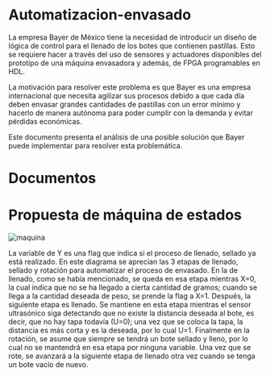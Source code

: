 # Automatizacion-envasado
La empresa Bayer de México tiene la necesidad de introducir un diseño de lógica de control para el llenado de los botes que contienen pastillas. Esto se requiere hacer a través del uso de sensores y actuadores disponibles del prototipo de una máquina envasadora y además, de FPGA programables en HDL. 

La motivación para resolver este problema es que Bayer es una empresa internacional que necesita agilizar sus procesos debido a que cada día deben envasar grandes cantidades de pastillas con un error mínimo y hacerlo de manera autónoma para poder cumplir con la demanda y evitar pérdidas económicas. 

Este documento presenta el análisis de una posible solución que Bayer puede implementar para resolver esta problemática.

# Documentos


# Propuesta de máquina de estados
![maquina](https://user-images.githubusercontent.com/95587971/144762065-44fcb4b7-0b68-45c8-9323-75865323384c.png)

La variable de Y es una flag que indica si el proceso de llenado, sellado ya está realizado. En este diagrama se aprecian las 3 etapas de llenado, sellado y rotación para automatizar el proceso de envasado. En la de llenado, como se había mencionado, se queda en esa etapa mientras X=0, la cual indica que no se ha llegado a cierta cantidad de gramos; cuando se llega a la cantidad deseada de peso, se prende la flag a X=1. Después, la siguiente etapa es llenado. Se mantiene en esta etapa mientras el sensor ultrasónico siga detectando que no existe la distancia deseada al bote, es decir, que no hay tapa todavía (U=0); una vez que se coloca la tapa, la distancia es más corta y es la deseada, por lo cual U=1. Finalmente en la rotación, se asume que siempre se tendrá un bote sellado y lleno, por lo cual no se mantendrá en esa etapa por ninguna variable. Una vez que se rote, se avanzará a la siguiente etapa de llenado otra vez cuando se tenga un bote vacío de nuevo. 
